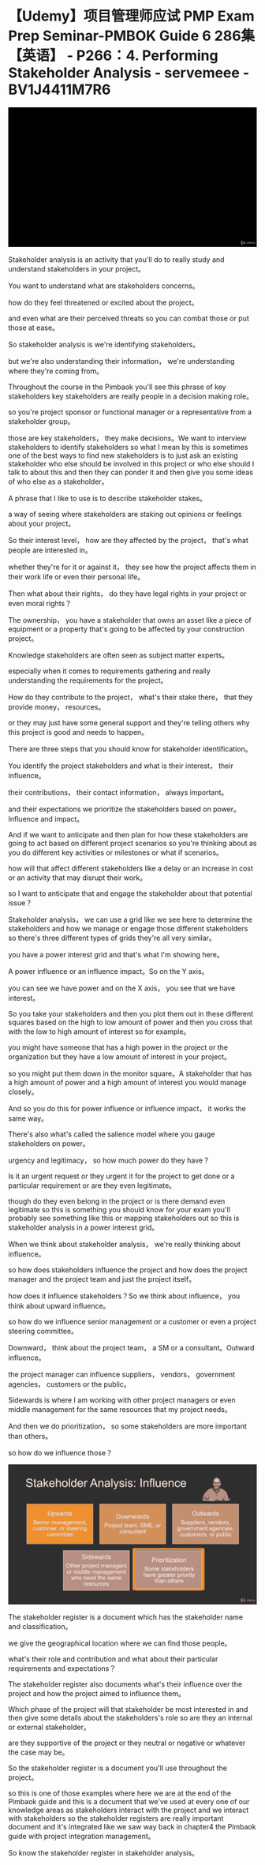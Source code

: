 # 【Udemy】项目管理师应试 PMP Exam Prep Seminar-PMBOK Guide 6  286集【英语】 - P266：4. Performing Stakeholder Analysis - servemeee - BV1J4411M7R6

![](img/103a15e1e52a96f771cc6cda67012203_0.png)

Stakeholder analysis is an activity that you'll do to really study and understand stakeholders in your project。

You want to understand what are stakeholders concerns。

 how do they feel threatened or excited about the project。

 and even what are their perceived threats so you can combat those or put those at ease。

So stakeholder analysis is we're identifying stakeholders。

 but we're also understanding their information， we're understanding where they're coming from。

Throughout the course in the Pimbaok you'll see this phrase of key stakeholders key stakeholders are really people in a decision making role。

 so you're project sponsor or functional manager or a representative from a stakeholder group。

 those are key stakeholders， they make decisions。We want to interview stakeholders to identify stakeholders so what I mean by this is sometimes one of the best ways to find new stakeholders is to just ask an existing stakeholder who else should be involved in this project or who else should I talk to about this and then they can ponder it and then give you some ideas of who else as a stakeholder。

A phrase that I like to use is to describe stakeholder stakes。

 a way of seeing where stakeholders are staking out opinions or feelings about your project。

So their interest level， how are they affected by the project， that's what people are interested in。

 whether they're for it or against it， they see how the project affects them in their work life or even their personal life。

Then what about their rights， do they have legal rights in your project or even moral rights？

The ownership， you have a stakeholder that owns an asset like a piece of equipment or a property that's going to be affected by your construction project。

Knowledge stakeholders are often seen as subject matter experts。

 especially when it comes to requirements gathering and really understanding the requirements for the project。

How do they contribute to the project， what's their stake there， that they provide money， resources。

 or they may just have some general support and they're telling others why this project is good and needs to happen。

There are three steps that you should know for stakeholder identification。

You identify the project stakeholders and what is their interest， their influence。

 their contributions， their contact information， always important。

 and their expectations we prioritize the stakeholders based on power。Influence and impact。

And if we want to anticipate and then plan for how these stakeholders are going to act based on different project scenarios so you're thinking about as you do different key activities or milestones or what if scenarios。

 how will that affect different stakeholders like a delay or an increase in cost or an activity that may disrupt their work。

 so I want to anticipate that and engage the stakeholder about that potential issue？

Stakeholder analysis， we can use a grid like we see here to determine the stakeholders and how we manage or engage those different stakeholders so there's three different types of grids they're all very similar。

 you have a power interest grid and that's what I'm showing here。

A power influence or an influence impact。So on the Y axis。

 you can see we have power and on the X axis， you see that we have interest。

So you take your stakeholders and then you plot them out in these different squares based on the high to low amount of power and then you cross that with the low to high amount of interest so for example。

 you might have someone that has a high power in the project or the organization but they have a low amount of interest in your project。

 so you might put them down in the monitor square。A stakeholder that has a high amount of power and a high amount of interest you would manage closely。

And so you do this for power influence or influence impact， it works the same way。

There's also what's called the salience model where you gauge stakeholders on power。

 urgency and legitimacy， so how much power do they have？

Is it an urgent request or they urgent it for the project to get done or a particular requirement or are they even legitimate。

 though do they even belong in the project or is there demand even legitimate so this is something you should know for your exam you'll probably see something like this or mapping stakeholders out so this is stakeholder analysis in a power interest grid。

When we think about stakeholder analysis， we're really thinking about influence。

 so how does stakeholders influence the project and how does the project manager and the project team and just the project itself。

 how does it influence stakeholders？So we think about influence， you think about upward influence。

 so how do we influence senior management or a customer or even a project steering committee。

Downward， think about the project team， a SM or a consultant。Outward influence。

 the project manager can influence suppliers， vendors， government agencies， customers or the public。

Sidewards is where I am working with other project managers or even middle management for the same resources that my project needs。

And then we do prioritization， so some stakeholders are more important than others。

 so how do we influence those？

![](img/103a15e1e52a96f771cc6cda67012203_2.png)

The stakeholder register is a document which has the stakeholder name and classification。

 we give the geographical location where we can find those people。

 what's their role and contribution and what about their particular requirements and expectations？

The stakeholder register also documents what's their influence over the project and how the project aimed to influence them。

Which phase of the project will that stakeholder be most interested in and then give some details about the stakeholders's role so are they an internal or external stakeholder。

 are they supportive of the project or they neutral or negative or whatever the case may be。

So the stakeholder register is a document you'll use throughout the project。

 so this is one of those examples where here we are at the end of the Pimbaok guide and this is a document that we've used at every one of our knowledge areas as stakeholders interact with the project and we interact with stakeholders so the stakeholder registers are really important document and it's integrated like we saw way back in chapter4 the Pimbaok guide with project integration management。

So know the stakeholder register in stakeholder analysis。

